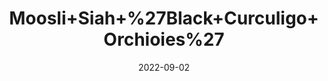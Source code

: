 ---
title: 'Moosli+Siah+%27Black+Curculigo+Orchioies%27'
date: '2022-09-02' 
metatag: '' 
inventory: '0' 
draft: false 
# meta description 
shortDescripton: ''
description: 'Herb'
longdescription: ''
featured: True
# product Price
price: '40.0'
# Product Short Description
shortDescription: ''
productID: 'D0D74789-9E2A-ED11-9968-005056B3A416'
type: 'products'
category: 'Herb' 
thumnailproduct: 'https://aminsaddiquidawakhana.eralive.net/images/products/D0D74789-9E2A-ED11-9968-005056B3A4161.png' 
images:
  - image: 'images/products/D0D74789-9E2A-ED11-9968-005056B3A4161.png'  
Variants:
---